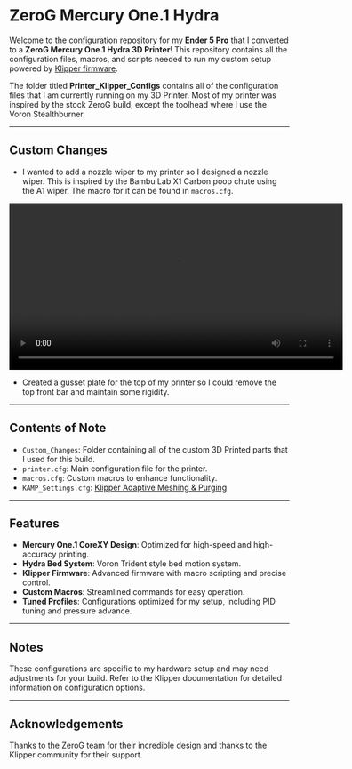# ZeroG Mercury One.1 Hydra
Welcome to the configuration repository for my **Ender 5 Pro** that I converted to a **ZeroG Mercury One.1 Hydra 3D Printer**! This repository contains all the configuration files, macros, and scripts needed to run my custom setup powered by [Klipper firmware](https://www.klipper3d.org/).

The folder titled **Printer_Klipper_Configs** contains all of the configuration files that I am currently running on my 3D Printer. Most of my printer was inspired by the stock ZeroG build, except the toolhead where I use the Voron Stealthburner.

---

## Custom Changes
- I wanted to add a nozzle wiper to my printer so I designed a nozzle wiper. This is inspired by the Bambu Lab X1 Carbon poop chute using the A1 wiper. The macro for it can be found in `macros.cfg`.

<video controls width="600">
  <source src=".ZeroG_Mercury_One.1_Hydra/Custom_Changes/ZeroG_Wiper_+_Poop_Chute/Nozzle_Wipe.mp4" type="video/mp4">
  Your browser does not support the video tag.
</video>


- Created a gusset plate for the top of my printer so I could remove the top front bar and maintain some rigidity.

---

## Contents of Note

- `Custom_Changes`: Folder containing all of the custom 3D Printed parts that I used for this build.
- `printer.cfg`: Main configuration file for the printer.
- `macros.cfg`: Custom macros to enhance functionality.
- `KAMP_Settings.cfg`: [Klipper Adaptive Meshing & Purging](https://github.com/kyleisah/Klipper-Adaptive-Meshing-Purging)

---

## Features

- **Mercury One.1 CoreXY Design**: Optimized for high-speed and high-accuracy printing.
- **Hydra Bed System**: Voron Trident style bed motion system.
- **Klipper Firmware**: Advanced firmware with macro scripting and precise control.
- **Custom Macros**: Streamlined commands for easy operation.
- **Tuned Profiles**: Configurations optimized for my setup, including PID tuning and pressure advance.

---

## Notes

These configurations are specific to my hardware setup and may need adjustments for your build. Refer to the Klipper documentation for detailed information on configuration options.

---

## Acknowledgements

Thanks to the ZeroG team for their incredible design and thanks to the Klipper community for their support.
